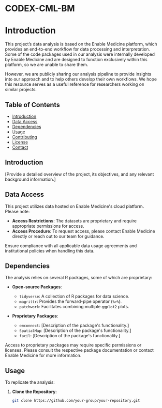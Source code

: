 # CODEX-CML-BM

# Introduction

This project’s data analysis is based on the Enable Medicine platform, which provides an end-to-end workflow for data processing and interpretation. Some of the code packages used in our analysis were internally developed by Enable Medicine and are designed to function exclusively within this platform, so we are unable to share them.

However, we are publicly sharing our analysis pipeline to provide insights into our approach and to help others develop their own workflows. We hope this resource serves as a useful reference for researchers working on similar projects.

## Table of Contents

- [Introduction](#introduction)
- [Data Access](#data-access)
- [Dependencies](#dependencies)
- [Usage](#usage)
- [Contributing](#contributing)
- [License](#license)
- [Contact](#contact)

## Introduction

[Provide a detailed overview of the project, its objectives, and any relevant background information.]

## Data Access

This project utilizes data hosted on Enable Medicine's cloud platform. Please note:

- **Access Restrictions**: The datasets are proprietary and require appropriate permissions for access.
- **Access Procedure**: To request access, please contact Enable Medicine directly or reach out to our team for guidance.

Ensure compliance with all applicable data usage agreements and institutional policies when handling this data.

## Dependencies

The analysis relies on several R packages, some of which are proprietary:

- **Open-source Packages**:
  - `tidyverse`: A collection of R packages for data science.
  - `magrittr`: Provides the forward-pipe operator (`%>%`).
  - `patchwork`: Facilitates combining multiple `ggplot2` plots.

- **Proprietary Packages**:
  - `emconnect`: [Description of the package's functionality.]
  - `SpatialMap`: [Description of the package's functionality.]
  - `facil`: [Description of the package's functionality.]

Access to proprietary packages may require specific permissions or licenses. Please consult the respective package documentation or contact Enable Medicine for more information.

## Usage

To replicate the analysis:

1. **Clone the Repository**:

   ```bash
   git clone https://github.com/your-group/your-repository.git
